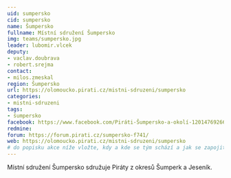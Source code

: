 ```yaml
---
uid: sumpersko
cid: sumpersko
name: Šumpersko
fullname: Místní sdružení Šumpersko
img: teams/sumpersko.jpg
leader: lubomir.vlcek
deputy:
- vaclav.doubrava
- robert.srejma
contact:
- milos.zmeskal
region: Šumpersko
url: https://olomoucko.pirati.cz/mistni-sdruzeni/sumpersko
categories:
- mistni-sdruzeni
tags:
- šumpersko
facebook: https://www.facebook.com/Piráti-Šumpersko-a-okolí-1201476926617478/
redmine: 
forum: https://forum.pirati.cz/sumpersko-f741/
web: https://olomoucko.pirati.cz/mistni-sdruzeni/sumpersko
# do popisku akce níže vložte, kdy a kde se tým schází a jak se zapojit
---
```

Místní sdružení Šumpersko sdružuje Piráty z okresů Šumperk a Jeseník.